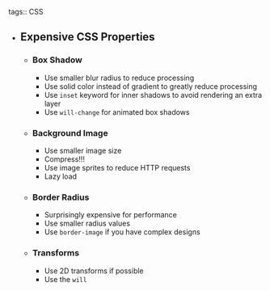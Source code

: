 tags:: CSS

- ## Expensive CSS Properties
	- ### Box Shadow
		- Use smaller blur radius to reduce processing
		- Use solid color instead of gradient to greatly reduce processing
		- Use `inset` keyword for inner shadows to avoid rendering an extra layer
		- Use `will-change` for animated box shadows
	- ### Background Image
		- Use smaller image size
		- Compress!!!
		- Use image sprites to reduce HTTP requests
		- Lazy load
	- ### Border Radius
		- Surprisingly expensive for performance
		- Use smaller radius values
		- Use `border-image` if you have complex designs
	- ### Transforms
		- Use 2D transforms if possible
		- Use the `will`